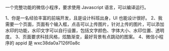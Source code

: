 一个完整功能的微信小程序，要求使用 Javascript 语言，可以编译运行。

1、你是一名经验丰富的前端开发，且是设计科班出身，UI 也能设计很好。
2、我需要一个页面，页面有个输入框，点击可以上传图片，针对上传的图片，可以添加水印的功能，水印文字可以自行设置，包括文字颜色、字体大小、水印位置、透明度。
3、页面要求科技风格，炫酷渐变，最好背景有点跳动的图案。
4、微信小程序的 appid 是 wxc38da0a7126f0a8c